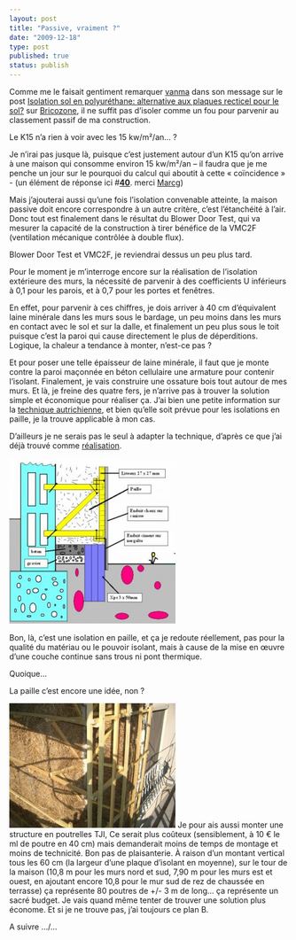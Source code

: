 ```yaml
---
layout: post
title: "Passive, vraiment ?"
date: "2009-12-18"
type: post
published: true
status: publish
---
```


Comme me le faisait gentiment remarquer [vanma](http://www.bricozone.be/fr/u-vanma-7819.html) dans son message sur le post [Isolation sol en polyuréthane: alternative aux plaques recticel pour le sol?](http://www.bricozone.be/fr/showpost.php?p=188572&postcount=9) sur [Bricozone](http://www.bricozone.be/fr/), il ne suffit pas d’isoler comme un fou pour parvenir au classement passif de ma construction.

Le K15 n’a rien à voir avec les 15 kw/m²/an… ?

Je n’irai pas jusque là, puisque c’est justement autour d’un K15 qu’on arrive à une maison qui consomme environ 15 kw/m²/an – il faudra que je me penche un jour sur le pourquoi du calcul qui aboutit à cette « coïncidence » - (un élément de réponse ici #[**40**](http://www.bricozone.be/fr/showpost.php?p=225956&postcount=40). merci [Marcg](http://www.bricozone.be/fr/u-marcg-5291.html))

Mais j’ajouterai aussi qu’une fois l’isolation convenable atteinte, la maison passive doit encore correspondre à un autre critère, c’est l’étanchéité à l’air. Donc tout est finalement dans le résultat du Blower Door Test, qui va mesurer la capacité de la construction à tirer bénéfice de la VMC2F (ventilation mécanique contrôlée à double flux).

Blower Door Test et VMC2F, je reviendrai dessus un peu plus tard.

Pour le moment je m’interroge encore sur la réalisation de l’isolation extérieure des murs, la nécessité de parvenir à des coefficients U inférieurs à 0,1 pour les parois, et à 0,7 pour les portes et fenêtres.

En effet, pour parvenir à ces chiffres, je dois arriver à 40 cm d’équivalent laine minérale dans les murs sous le bardage, un peu moins dans les murs en contact avec le sol et sur la dalle, et finalement un peu plus sous le toit puisque c’est la paroi qui cause directement le plus de déperditions. Logique, la chaleur a tendance à monter, n’est-ce pas ?

Et pour poser une telle épaisseur de laine minérale, il faut que je monte contre la paroi maçonnée en béton cellulaire une armature pour contenir l’isolant. Finalement, je vais construire une ossature bois tout autour de mes murs. Et là, je freine des quatre fers, je n’arrive pas à trouver la solution simple et économique pour réaliser ça. J’ai bien une petite information sur la [technique autrichienne](http://www.ideesmaison.com/Maison-ecolo/Materiaux-et-equipements/Techniques-de-constructions-ecolos/Mise-en-oeuvre.html), et bien qu’elle soit prévue pour les isolations en paille, je la trouve applicable à mon cas.

D’ailleurs je ne serais pas le seul à adapter la technique, d’après ce que j’ai déjà trouvé comme [réalisation](http://emmanuel30.skyrock.com/).

![798173111_small](/images/2009/12/798173111_small-300x299.jpg "798173111_small")

Bon, là, c’est une isolation en paille, et ça je redoute réellement, pas pour la qualité du matériau ou le pouvoir isolant, mais à cause de la mise en œuvre d’une couche continue sans trous ni pont thermique.

Quoique…

La paille c’est encore une idée, non ?

![2177475645_1](/images/2009/12/2177475645_1-300x225.jpg "2177475645_1") Je pour ais aussi monter une structure en poutrelles TJI, Ce serait plus coûteux (sensiblement, à 10 € le ml de poutre en 40 cm) mais demanderait moins de temps de montage et moins de technicité. Bon pas de plaisanterie. À raison d’un montant vertical tous les 60 cm (la largeur d’une plaque d’isolant en moyenne), sur le tour de la maison (10,8 m pour les murs nord et sud, 7,90 m pour les murs est et ouest, en ajoutant encore 10,8 pour le mur sud de rez de chaussée en terrasse) ça représente 80 poutres de +/- 3 m de long… ça représente un sacré budget. Je vais quand même tenter de trouver une solution plus économe. Et si je ne trouve pas, j’ai toujours ce plan B.

A suivre …/…
